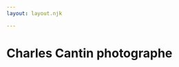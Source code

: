 ```yaml
---
layout: layout.njk

---
```

<meta name="description" content="photographe réalise pour vous des photographies de mariage, Grossesse, Bébé, Famille, Baptême, Couple"> </head> <body class="imageFront"> <h1 class="titreA">Charles Cantin photographe</h1> <style> body { background-image:url(/images/grossesse/pregnancy-g3ecdd2c45_1920.jpg) ; background-attachment:fixed; background-size: cover; background-position: center center; } </style>